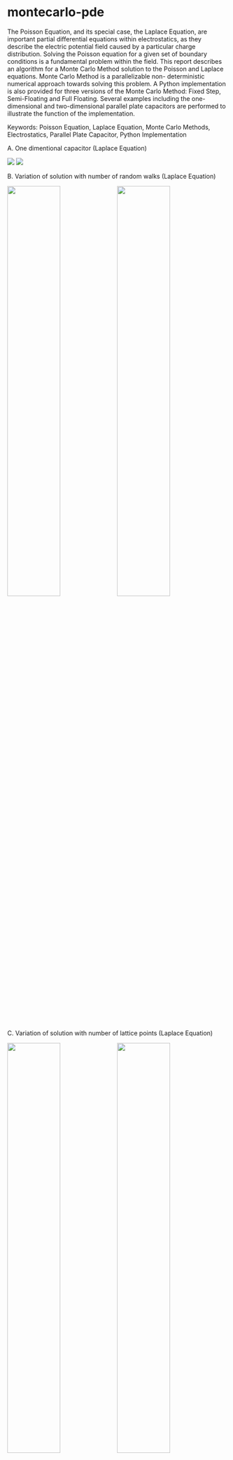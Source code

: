 # montecarlo-pde
The Poisson Equation, and its special case, the
Laplace Equation, are important partial differential equations
within electrostatics, as they describe the electric potential field
caused by a particular charge distribution. Solving the Poisson
equation for a given set of boundary conditions is a fundamental
problem within the field. This report describes an algorithm for a
Monte Carlo Method solution to the Poisson and Laplace
equations. Monte Carlo Method is a parallelizable non-
deterministic numerical approach towards solving this problem.
A Python implementation is also provided for three versions of the
Monte Carlo Method: Fixed Step, Semi-Floating and Full
Floating. Several examples including the one-dimensional and
two-dimensional parallel plate capacitors are performed to
illustrate the function of the implementation.


Keywords: Poisson Equation, Laplace Equation, Monte Carlo
Methods, Electrostatics, Parallel Plate Capacitor, Python
Implementation


A. One dimentional capacitor (Laplace Equation)
<p float="left">
  <img src="Figures/A1.png"/>
   <img src="Figures/A2.png"/>
</p>

B. Variation of solution with number of random walks
(Laplace Equation)
<p float="left">
  <img src="Figures/B1.gif" width="49%" />
  <img src="Figures/B2.png" width="49%" /> 
</p>

C. Variation of solution with number of lattice points
(Laplace Equation)
<p float="left">
  <img src="Figures/C1.gif" width="49%" />
  <img src="Figures/C2.png" width="49%" /> 
</p>

D.One dimensional capacitor with a linear charge
distribution (Poisson Equation)
<p float="left">
  <img src="Figures/D1.png"  />
</p>

E. Two dimentional capacitor (Laplace Equation)
<p float="left">
  <img src="Figures/E1.png" width="49%" />
  <img src="Figures/E2.png" width="49%" /> 
</p>
<p float="left">
  <img src="Figures/E4.png" width="49%" />
  <img src="Figures/E5.png" width="49%" /> 
</p>

F.Two dimentional metal box with a spherical charge in
centre (Poisson Equation)
<p float="left">
  <img src="Figures/F1.png" width="33%" />
  <img src="Figures/F2.png" width="33%" /> 
  <img src="Figures/F2.png" width="33%" /> 
</p>

G. Two dimentional metal box with a two oppositely charged
spheres (Poisson Equation)
<p float="left">
  <img src="Figures/G1.png" width="49%" />
  <img src="Figures/G2.png" width="49%" /> 
</p>
<p float="left">
  <img src="Figures/G4.png" width="49%" />
  <img src="Figures/G5.png" width="49%" /> 
</p>

H.Two dimentional metal box with a spherical charge at
center using semi-floating random walk algorithm
(Poisson Equation)

<p float="left">
  <img src="Figures/H1.png" width="49%" />
  <img src="Figures/H2.png" width="49%" /> 
</p>

I. Two dimentional metal box with a spherical charge at
center using full floating random walk algorithm (Poisson
Equation)
<p float="left">
  <img src="Figures/I1.png" />
</p>

## Web Application

This repository includes a web application that allows interactive solving of PDEs using Monte Carlo methods. The application consists of:

- **Backend**: FastAPI server (`app.py`) that provides REST API endpoints
- **Frontend**: HTML/JavaScript interface (`frontend/index.html`) for running simulations

### Features

- **Interactive Interface**: Run simulations directly in your browser
- **Multiple Equation Types**: Support for both Laplace and Poisson equations
- **Configurable Parameters**: Adjust number of random walks, lattice points, and dimensions
- **Real-time Results**: View simulation results immediately
- **Responsive Design**: Works on desktop and mobile devices

### Deployment on Render

This application is ready for deployment on [Render](https://render.com/). The repository includes:

1. `render.yaml` - Render configuration file
2. `requirements.txt` - Python dependencies
3. `app.py` - FastAPI application
4. `frontend/index.html` - Web interface

#### Deploy Steps:

1. **Fork/Clone this repository** to your GitHub account
2. **Connect to Render**:
   - Sign up at [render.com](https://render.com/)
   - Connect your GitHub account
   - Select this repository
3. **Deploy**:
   - Render will automatically detect the `render.yaml` file
   - Click "Deploy" - Render will install dependencies and start the server
   - Your app will be available at `https://your-app-name.onrender.com`

#### Manual Deploy (Alternative):

If you prefer manual configuration:

1. Create a new Web Service on Render
2. Connect your GitHub repository
3. Configure:
   - **Environment**: `Python 3`
   - **Build Command**: `pip install -r requirements.txt`
   - **Start Command**: `uvicorn app:app --host 0.0.0.0 --port $PORT`

### Local Development

To run locally:

```bash
# Install dependencies
pip install -r requirements.txt

# Start the server
uvicorn app:app --reload

# Open browser to http://localhost:8000
```

### API Endpoints

- `GET /` - Serves the web interface
- `POST /simulate/laplace` - Solve Laplace equation
- `POST /simulate/poisson` - Solve Poisson equation
- `GET /api/info` - Get system information

### Example API Usage

```bash
# Solve 1D Laplace equation
curl -X POST "https://your-app.onrender.com/simulate/laplace" \
     -H "Content-Type: application/json" \
     -d '{"n": 400, "dim": 1, "lattice_points": 15}'

# Solve 2D Laplace equation
curl -X POST "https://your-app.onrender.com/simulate/laplace" \
     -H "Content-Type: application/json" \
     -d '{"n": 400, "dim": 2, "lattice_points": 20}'
```
